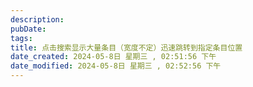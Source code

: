```yaml
---
description: 
pubDate:
tags: 
title: 点击搜索显示大量条目（宽度不定）迅速跳转到指定条目位置
date_created: 2024-05-8日 星期三 , 02:51:56 下午
date_modified: 2024-05-8日 星期三 , 02:52:56 下午
---
```


